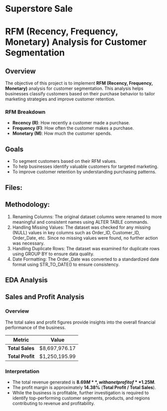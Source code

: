 # Superstore Sale
# RFM (Recency, Frequency, Monetary) Analysis for Customer Segmentation

## Overview
The objective of this project is to implement **RFM (Recency, Frequency, Monetary)** analysis for customer segmentation. This analysis helps businesses classify customers based on their purchase behavior to tailor marketing strategies and improve customer retention.

### RFM Breakdown
- **Recency (R)**: How recently a customer made a purchase.
- **Frequency (F)**: How often the customer makes a purchase.
- **Monetary (M)**: How much the customer spends.

## Goals
- To segment customers based on their RFM values.
- To help businesses identify valuable customers for targeted marketing.
- To improve customer retention by understanding purchasing patterns.

## Files:

## Methodology:
1. Renaming Columns: The original dataset columns were renamed to more meaningful and consistent names using ALTER TABLE commands.
2. Handling Missing Values: The dataset was checked for any missing (NULL) values in key columns such as Order_ID, Customer_ID, Order_Date, etc. Since no missing values were found, no further action was necessary.
3. Handling Duplicate Rows: The dataset was examined for duplicate rows using GROUP BY to ensure data quality.
4. Date Formatting: The Order_Date was converted to a standardized date format using STR_TO_DATE() to ensure consistency.

## EDA Analysis
## Sales and Profit Analysis

### Overview  
The total sales and profit figures provide insights into the overall financial performance of the business.

| Metric        | Value       |
|--------------|------------|
| **Total Sales**  | $8,697,976.17 |
| **Total Profit** | $1,250,195.99 |

### Interpretation  
- The total revenue generated is **$8.69M**, with a net profit of **$1.25M**.
- The profit margin is approximately **14.38%** (**Total Profit / Total Sales**).
- While the business is profitable, further investigation is required to identify top-performing customer segments, products, and regions contributing to revenue and profitability.




